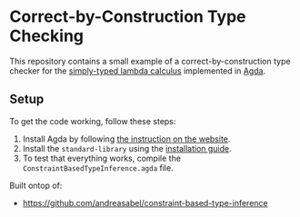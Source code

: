 # Correct-by-Construction Type Checking

This repository contains a small example of a correct-by-construction type checker for the [simply-typed lambda calculus](https://en.wikipedia.org/wiki/Simply_typed_lambda_calculus) implemented in [Agda](https://agda.readthedocs.io/en/latest/index.html).

## Setup

To get the code working, follow these steps:

1. Install Agda by following [the instruction on the website](https://agda.readthedocs.io/en/latest/getting-started/installation.html).
2. Install the `standard-library` using the [installation guide](https://github.com/agda/agda-stdlib/blob/master/doc/installation-guide.md).
3. To test that everything works, compile the `ConstraintBasedTypeInference.agda` file.


Built ontop of:
- https://github.com/andreasabel/constraint-based-type-inference